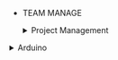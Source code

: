 <!-- 侧边栏 docs/_sidebar.md -->
- TEAM MANAGE

  <details><summary>Project Management</summary>

     - [1.Assessment](https://www.nexmaker.com/doc/1projectmanage/Assessment1.html)
     - [2.How to build web](class/1pm/1pm-web.md)
     - [3.Introduce project]()</details>
     
     <details><summary>Arduino</summary>

       - [1.About Arduino](https://www.arduino.cc/)
       - [2.Arduino basic](https://www.nexmaker.com/doc/5arduino/arduino_basic.html)
       - [3.Assessment](https://www.nexmaker.com/doc/5arduino/assessment.html)</details>
       <details><summary>CAD Design</summary>

         - [1.Software](https://www.nexmaker.com/doc/2cad/cad.html)
         - [2.Fusion 360](https://www.nexmaker.com/doc/2cad/Fusion360prepare.html)
         - [3.Assessment](class/2cad/3d.md)</details>
         <details><summary>3D Printer</summary>
         
           - [1.3D printer background](https://www.nexmaker.com/doc/3_3dprinter/1.3Dprintingbackground.html)
           - [2.Assessment]()</details>
           <details><summary>Final project</summary>
             
             - [1.Topic]()
             - [2.Innovation]()
             - [3.Market]()
             - [4.How to design]()
             - [5.How to make]()
             - [6.SDGs]()</details>

